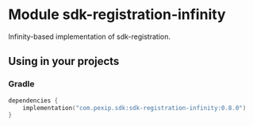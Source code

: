 # Module sdk-registration-infinity

Infinity-based implementation of sdk-registration.

## Using in your projects

### Gradle

```kotlin
dependencies {
    implementation("com.pexip.sdk:sdk-registration-infinity:0.8.0")
}
```
